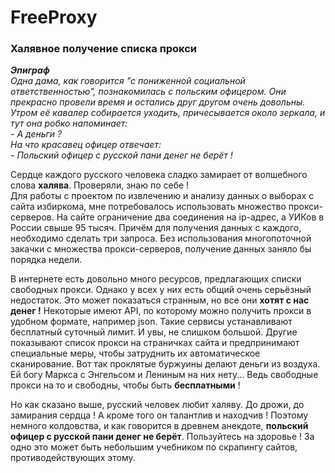 # FreeProxy
### Халявное получение списка прокси 

***Эпиграф***    
*Одна дама, как говорится "с пониженной социальной ответственностью", познакомилась с польским офицером. Они прекрасно провели время и остались друг другом очень довольны. Утром её кавалер собирается уходить, причесывается около зеркала, и тут она робко напоминает:*    
*- А деньги ?*   
*На что красавец офицер отвечает:*   
*- Польский офицер с русской пани денег не берёт !*  

Сердце каждого русского человека сладко замирает от волшебного слова **халява**. Проверяли, знаю по себе !  
Для работы с проектом по извлечению и анализу данных о выборах с сайта избиркома, мне потребовалось использовать множество прокси-серверов. На сайте ограничение два соединения на ip-адрес, а УИКов в России свыше 95 тысяч. Причём для получения данных с каждого, необходимо сделать три запроса. Без использования многопоточной закачки с множества прокси-серверов, получение данных заняло бы порядка недели.   
 
В интернете есть довольно много ресурсов, предлагающих списки свободных прокси. Однако у всех у них есть общий очень серьёзный недостаток. Это может показаться странным, но все они **хотят с нас денег !** Некоторые имеют API, по которому можно получить прокси в удобном формате, например json. Такие сервисы устанавливают бесплатный суточный лимит. И увы, не слишком большой. Другие показывают список прокси на страничках сайта и предпринимают специальные меры, чтобы затруднить их автоматическое сканирование. Вот так проклятые буржуины делают деньги из воздуха. Ей богу Маркса с Энгельсом и Лениным на них нету...  Ведь свободные прокси на то и свободны, чтобы быть **бесплатными** !   

Но как сказано выше, русский человек любит халяву. До дрожи, до замирания сердца ! А кроме того он талантлив и находчив ! Поэтому немного колдовства, и как говорится в древнем анекдоте, **польский офицер с русской пани денег не берёт**. Пользуйтесь на здоровье ! За одно это может быть небольшим учебником по скрапингу сайтов, противодействующих этому.
